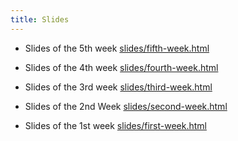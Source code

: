 ```yaml
---
title: Slides
---
```


- Slides of the 5th week [slides/fifth-week.html](/slides/5th-week-slides.html)

- Slides of the 4th week [slides/fourth-week.html](/slides/4th-week-slides.html)

- Slides of the 3rd week [slides/third-week.html](/slides/3rd-week-slides.html)

- Slides of the 2nd Week [slides/second-week.html](/slides/2nd-week-slides.html)

- Slides of the 1st week [slides/first-week.html](/slides/1st-week-slides.html)






